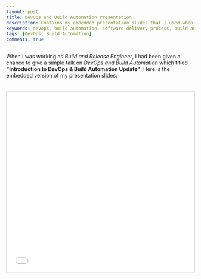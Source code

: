 ```yaml
---
layout: post
title: DevOps and Build Automation Presentation
description: Contains my embedded presentation slides that I used when I was giving a simple talk on DevOps and Build Automation to my software team.
keywords: devops, build automation, software delivery process, build and release
tags: [DevOps, Build Automation]
comments: true
---
```


When I was working as _Build and Release Engineer_, I had been given a chance to give a simple talk on _DevOps and Build Automation_ which titled **"Introduction to DevOps & Build Automation Update"**. Here is the embedded version of my presentation slides:

<iframe src="//www.slideshare.net/slideshow/embed_code/key/6b6CrQrQMjnm1Z" width="595" height="485" frameborder="0" marginwidth="0" marginheight="0" scrolling="no" style="border:1px solid #CCC; border-width:1px; margin-bottom:5px; max-width: 100%;margin-top:20px;" allowfullscreen> </iframe>
